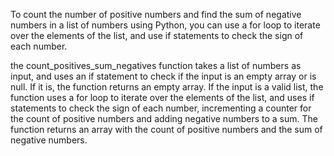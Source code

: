 To count the number of positive numbers and find the sum of negative numbers in a list of numbers using Python, you can use a for loop to iterate over the elements of the list, and use if statements to check the sign of each number.

the count_positives_sum_negatives function takes a list of numbers as input, and uses an if statement to check if the input is an empty array or is null. If it is, the function returns an empty array. If the input is a valid list, the function uses a for loop to iterate over the elements of the list, and uses if statements to check the sign of each number, incrementing a counter for the count of positive numbers and adding negative numbers to a sum. The function returns an array with the count of positive numbers and the sum of negative numbers.